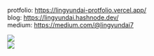 protfolio: https://lingyundai-protfolio.vercel.app/<br/>
blog: https://lingyundai.hashnode.dev/<br/>
medium: https://medium.com/@lingyundai7<br/>

![](https://github-readme-stats.vercel.app/api?username=lingyundai&theme=nord&hide_border=true&include_all_commits=true&count_private=true)<br/>
![](https://github-readme-stats.vercel.app/api/top-langs/?username=lingyundai&theme=nord&hide_border=true&include_all_commits=true&count_private=true&layout=compact)<br/>

